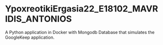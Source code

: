 # YpoxreotikiErgasia22_E18102_MAVRIDIS_ANTONIOS
A Python application in Docker with Mongodb Database that simulates the GoogleKeep application.
